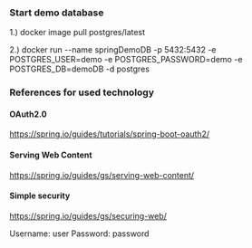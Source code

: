### Start demo database
1.) docker image pull postgres/latest

2.) docker run --name springDemoDB -p 5432:5432 -e POSTGRES_USER=demo -e POSTGRES_PASSWORD=demo -e POSTGRES_DB=demoDB -d postgres


### References for used technology
#### OAuth2.0
https://spring.io/guides/tutorials/spring-boot-oauth2/

#### Serving Web Content
https://spring.io/guides/gs/serving-web-content/

#### Simple security 
https://spring.io/guides/gs/securing-web/

Username: user
Password: password